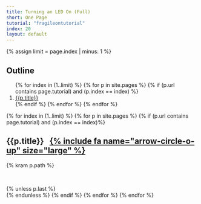 ```yaml
---
title: Turning an LED On (Full)
short: One Page
tutorial: "fragileontutorial"
index: 20
layout: default
---
```


{% assign limit = page.index | minus: 1 %}

<div class="">
<h2>Outline</h2>
<ol>
{% for index in (1..limit) %}
  {% for p in site.pages %}
    {% if (p.url contains page.tutorial) and (p.index == index) %}        
<li><a href="#{{p.title}}">{{p.title}}</a></li>
    {% endif %}
  {% endfor %}
{% endfor %}
</ol>
</div>

{% for index in (1..limit) %}
  {% for p in site.pages %}
    {% if (p.url contains page.tutorial) and (p.index == index)%}  
<h2 id="{{p.title}}">{{p.title}} &nbsp; <a href="#" > {% include fa name="arrow-circle-o-up" size="large" %}</a></h2> 
{% kram p.path %}
<p>&nbsp;</p>
{% unless p.last %}
<div class="page-break"></div>
{% endunless %}
    {% endif %}
  {% endfor %}
{% endfor %}
